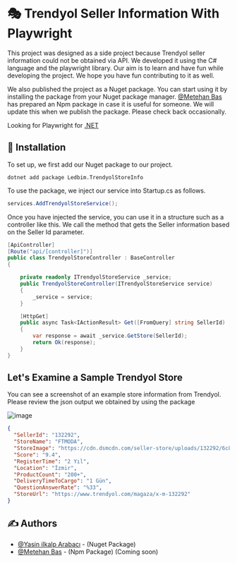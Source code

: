 # 🎭 Trendyol Seller Information With Playwright
This project was designed as a side project because Trendyol seller information could not be obtained via API. We developed it using the C# language and the playwright library. Our aim is to learn and have fun while developing the project. We hope you have fun contributing to it as well.

We also published the project as a Nuget package. You can start using it by installing the package from your Nuget package manager. [@Metehan Bas](https://github.com/MetehanBass) has prepared an Npm package in case it is useful for someone. We will update this when we publish the package. Please check back occasionally.

Looking for Playwright for  [.NET](https://playwright.dev/dotnet/docs/intro)

## 🎈 Installation

To set up, we first add our Nuget package to our project.
```
dotnet add package Ledbim.TrendyolStoreInfo 
```

To use the package, we inject our service into Startup.cs as follows.
```cs
services.AddTrendyolStoreService();
```

Once you have injected the service, you can use it in a structure such as a controller like this. We call the method that gets the Seller information based on the Seller Id parameter.
```cs
[ApiController]
[Route("api/[controller]")]
public class TrendyolStoreController : BaseController
{

    private readonly ITrendyolStoreService _service;
    public TrendyolStoreController(ITrendyolStoreService service)
    {
        _service = service;
    }

    [HttpGet]
    public async Task<IActionResult> Get([FromQuery] string SellerId)
    { 
        var response = await _service.GetStore(SellerId);
        return Ok(response);
    }
}
```

## Let's Examine a Sample Trendyol Store 
You can see a screenshot of an example store information from Trendyol. Please review the json output we obtained by using the package

![image](https://user-images.githubusercontent.com/10067173/205509748-acc4bf6d-062e-4a3b-9f25-dccb77dc1264.png)


```json
{
  "SellerId": "132292",
  "StoreName": "FTMODA",
  "StoreImage": "https://cdn.dsmcdn.com/seller-store/uploads/132292/6c86d410-6b36-4ae1-9d78-39c341e1a4ea.jpeg",
  "Score": "9.4",
  "RegisterTime": "2 Yıl",
  "Location": "İzmir",
  "ProductCount": "200+",
  "DeliveryTimeToCargo": "1 Gün",
  "QuestionAnswerRate": "%33",
  "StoreUrl": "https://www.trendyol.com/magaza/x-m-132292"
}
```

## ✍️ Authors <a name = "authors"></a>

- [@Yasin ilkalp Arabacı](https://github.com/yasinilkalp) - (Nuget Package)
- [@Metehan Bas](https://github.com/MetehanBass) - (Npm Package) (Coming soon)
